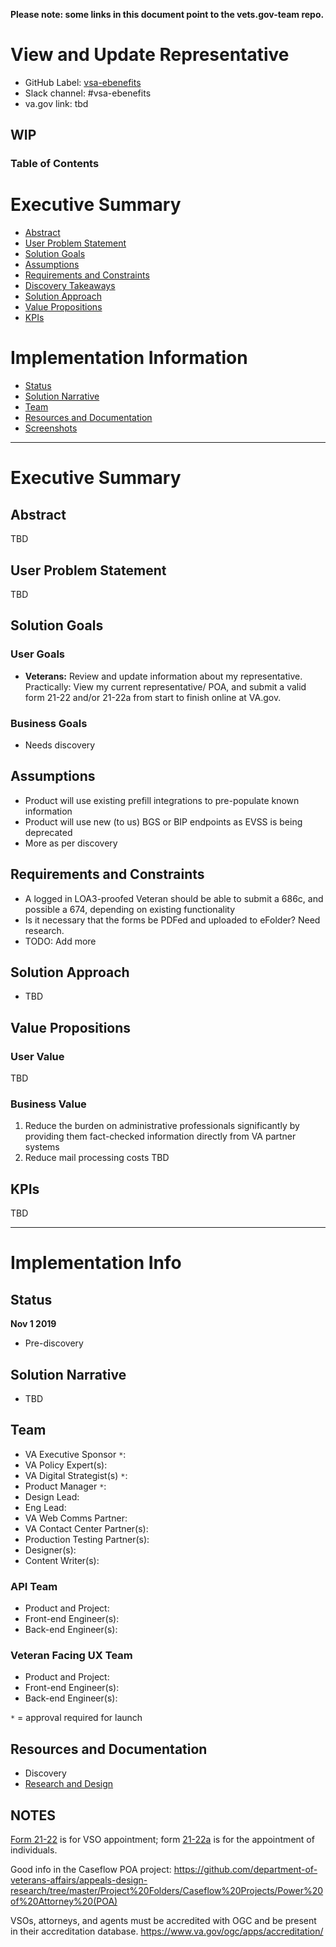 __Please note: some links in this document point to the vets.gov-team repo.__

# View and Update Representative

- GitHub Label: [vsa-ebenefits](https://github.com/department-of-veterans-affairs/va.gov-team/#workspaces/vft-59c95ae5fda7577a9b3184f8/board?labels=vsa-ebenefits&repos=133843125&showPipelineDescriptions=false)
- Slack channel: #vsa-ebenefits
- va.gov link: tbd

## WIP

### Table of Contents

# Executive Summary
- [Abstract](#abstract)
- [User Problem Statement](#user-problem-statement)
- [Solution Goals](#solution-goals)
- [Assumptions](#assumptions)
- [Requirements and Constraints](#requirements-and-constraints)
- [Discovery Takeaways](#discovery-takeaways)
- [Solution Approach](#solution-approach)
- [Value Propositions](#value-propositions)
- [KPIs](#kpis)

# Implementation Information
- [Status](#status)
- [Solution Narrative](#solution-narrative)
- [Team](#team)
- [Resources and Documentation](#resources-and-documentation)
- [Screenshots](#screenshots)

---

# Executive Summary

## Abstract

TBD

## User Problem Statement

TBD

## Solution Goals

### User Goals

- **Veterans:** Review and update information about my representative. Practically: View my current representative/ POA, and submit a valid form 21-22 and/or 21-22a from start to finish online at VA.gov.

### Business Goals

- Needs discovery

## Assumptions

- Product will use existing prefill integrations to pre-populate known information
- Product will use new (to us) BGS or BIP endpoints as EVSS is being deprecated
- More as per discovery

## Requirements and Constraints

- A logged in LOA3-proofed Veteran should be able to submit a 686c, and possible a 674, depending on existing functionality
- Is it necessary that the forms be PDFed and uploaded to eFolder? Need research.
- TODO: Add more

## Solution Approach

- TBD

## Value Propositions

### User Value

TBD

### Business Value

1. Reduce the burden on administrative professionals significantly by providing them fact-checked information directly from VA partner systems
2. Reduce mail processing costs
TBD

## KPIs

TBD

---

# Implementation Info

## Status

**Nov 1 2019**
- Pre-discovery

## Solution Narrative
- TBD

## Team

- VA Executive Sponsor `*`:
- VA Policy Expert(s):
- VA Digital Strategist(s) `*`:
- Product Manager `*`: 
- Design Lead: 
- Eng Lead:
- VA Web Comms Partner:
- VA Contact Center Partner(s):
- Production Testing Partner(s):
- Designer(s):
- Content Writer(s):

### API Team
- Product and Project: 
- Front-end Engineer(s):
- Back-end Engineer(s):

### Veteran Facing UX Team
- Product and Project:
- Front-end Engineer(s):
- Back-end Engineer(s):


`*` = approval required for launch

## Resources and Documentation

- Discovery
- [Research and Design](research-design/README.md)

## NOTES

[Form 21-22](https://www.vba.va.gov/pubs/forms/VBA-21-22-ARE.pdf) is for VSO appointment; form [21-22a](https://www.vba.va.gov/pubs/forms/VBA-21-22A-ARE.pdf) is for the appointment of individuals.

Good info in the Caseflow POA project: https://github.com/department-of-veterans-affairs/appeals-design-research/tree/master/Project%20Folders/Caseflow%20Projects/Power%20of%20Attorney%20(POA)

VSOs, attorneys, and agents must be accredited with OGC and be present in their accreditation database. https://www.va.gov/ogc/apps/accreditation/
